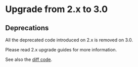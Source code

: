 # Upgrade from 2.x to 3.0

## Deprecations

All the deprecated code introduced on 2.x is removed on 3.0.

Please read 2.x upgrade guides for more information.

See also the [diff code](https://github.com/Soullivaneuh/IsoCodesValidator/compare/2.x...v3.0.0).
